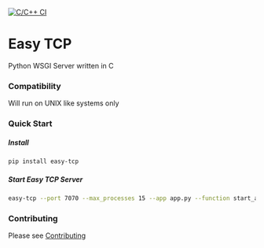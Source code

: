 [![C/C++ CI](https://github.com/joegasewicz/easy-tcp/actions/workflows/c-cpp.yml/badge.svg)](https://github.com/joegasewicz/easy-tcp/actions/workflows/c-cpp.yml)

# Easy TCP
Python WSGI Server written in C

### Compatibility
Will run on UNIX like systems only

### Quick Start

##### Install
```bash
pip install easy-tcp
```

##### Start Easy TCP Server
```bash
easy-tcp --port 7070 --max_processes 15 --app app.py --function start_app
```

### Contributing
Please see [Contributing](CONTRIBUTING.md)
